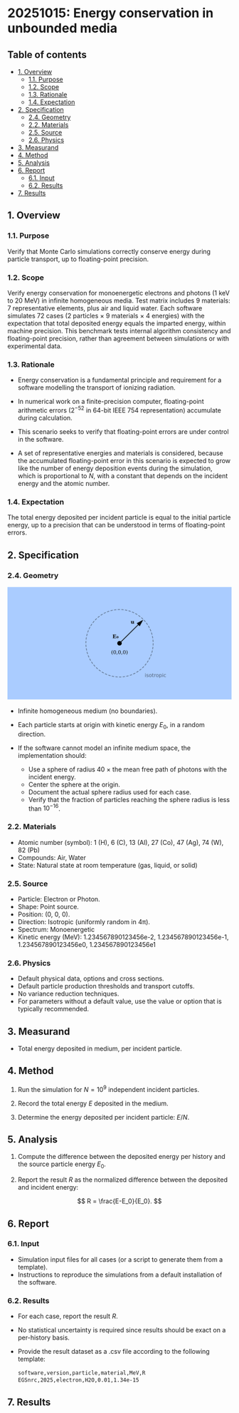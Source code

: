 # 20251015: Energy conservation in unbounded media <!-- omit in toc -->

## Table of contents <!-- omit in toc -->

- [1. Overview](#1-overview)
  - [1.1. Purpose](#11-purpose)
  - [1.2. Scope](#12-scope)
  - [1.3. Rationale](#13-rationale)
  - [1.4. Expectation](#14-expectation)
- [2. Specification](#2-specification)
  - [2.4. Geometry](#24-geometry)
  - [2.2. Materials](#22-materials)
  - [2.5. Source](#25-source)
  - [2.6. Physics](#26-physics)
- [3. Measurand](#3-measurand)
- [4. Method](#4-method)
- [5. Analysis](#5-analysis)
- [6. Report](#6-report)
  - [6.1. Input](#61-input)
  - [6.2. Results](#62-results)
- [7. Results](#7-results)

## 1. Overview

### 1.1. Purpose

Verify that Monte Carlo simulations correctly conserve energy during particle transport, up to floating-point precision.

### 1.2. Scope

Verify energy conservation for monoenergetic electrons and photons (1 keV to 20 MeV) in infinite homogeneous media. Test matrix includes 9 materials: 7 representative elements, plus air and liquid water. Each software simulates 72 cases (2 particles × 9 materials × 4 energies) with the expectation that total deposited energy equals the imparted energy, within machine precision. This benchmark tests internal algorithm consistency and floating-point precision, rather than agreement between simulations or with experimental data.

### 1.3. Rationale

- Energy conservation is a fundamental principle and requirement for a software modelling the transport of ionizing radiation.

- In numerical work on a finite-precision computer, floating-point arithmetic errors ($2^{-52}$ in 64-bit IEEE 754 representation) accumulate during calculation.

- This scenario seeks to verify that floating-point errors are under control in the software.

- A set of representative energies and materials is considered, because the accumulated floating-point error in this scenario is expected to grow like the number of energy deposition events during the simulation, which is proportional to $N$, with a constant that depends on the incident energy and the atomic number.

### 1.4. Expectation

The total energy deposited per incident particle is equal to the initial particle energy, up to a precision that can be understood in terms of floating-point errors.

## 2. Specification

### 2.4. Geometry

![diagram.png](assets/diagram.png)

- Infinite homogeneous medium (no boundaries).

- Each particle starts at origin with kinetic energy $E_0$, in a random direction.

- If the software cannot model an infinite medium space, the implementation should:

  - Use a sphere of radius 40 × the mean free path of photons with the incident energy.
  - Center the sphere at the origin.
  - Document the actual sphere radius used for each case.
  - Verify that the fraction of particles reaching the sphere radius is less than $10^{-16}$.

### 2.2. Materials

- Atomic number (symbol): 1 (H), 6 (C), 13 (Al), 27 (Co), 47 (Ag), 74 (W), 82 (Pb)
- Compounds: Air, Water
- State: Natural state at room temperature (gas, liquid, or solid)

### 2.5. Source

- Particle: Electron or Photon.
- Shape: Point source.
- Position: (0, 0, 0).
- Direction: Isotropic (uniformly random in 4π).
- Spectrum: Monoenergetic
- Kinetic energy (MeV): 1.234567890123456e-2, 1.234567890123456e-1, 1.234567890123456e0, 1.234567890123456e1

### 2.6. Physics

- Default physical data, options and cross sections.
- Default particle production thresholds and transport cutoffs.
- No variance reduction techniques.
- For parameters without a default value, use the value or option that is typically recommended.

## 3. Measurand

- Total energy deposited in medium, per incident particle.

## 4. Method

1. Run the simulation for $N=10^9$ independent incident particles.

2. Record the total energy $E$ deposited in the medium.

3. Determine the energy deposited per incident particle: $E/N$.

## 5. Analysis

1. Compute the difference between the deposited energy per history and the source particle energy $E_0$.

2. Report the result $R$ as the normalized difference between the deposited and incident energy:

  $$
  R = \frac{E-E_0}{E_0}.
  $$

## 6. Report

### 6.1. Input

- Simulation input files for all cases (or a script to generate them from a template).
- Instructions to reproduce the simulations from a default installation of the software.

### 6.2. Results

- For each case, report the result $R$.
- No statistical uncertainty is required since results should be exact on a per-history basis.
- Provide the result dataset as a .csv file according to the following template:

  ```csv
  software,version,particle,material,MeV,R
  EGSnrc,2025,electron,H2O,0.01,1.34e-15
  ```

## 7. Results
